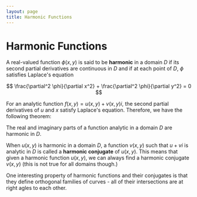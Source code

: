 ```yaml
---
layout: page
title: Harmonic Functions
---
```


# Harmonic Functions

A real-valued function $\phi(x, y)$ is said to be **harmonic** in a domain $D$ if its second partial derivatives are continuous in $D$ and if at each point of $D$, $\phi$ satisfies Laplace's equation

$$ \frac{\partial^2 \phi}{\partial x^2} + \frac{\partial^2 \phi}{\partial y^2} = 0 $$

For an analytic function $f(x,y) = u(x,y) + v(x,y)i$, the second partial derivatives of $u$ and $x$ satisfy Laplace's equation. Therefore, we have the following theorem:

The real and imaginary parts of a function analytic in a domain $D$ are harmonic in $D$.

When $u(x,y)$ is harmonic in a domain $D$, a function $v(x,y)$ such that $u + vi$ is analytic in $D$ is called a **harmonic conjugate** of $u(x,y)$. This means that given a harmonic function $u(x,y)$, we can always find a harmonic conjugate $v(x,y)$ (this is not true for all domains though.)

One interesting property of harmonic functions and their conjugates is that they define orthogonal families of curves - all of their intersections are at right agles to each other.

